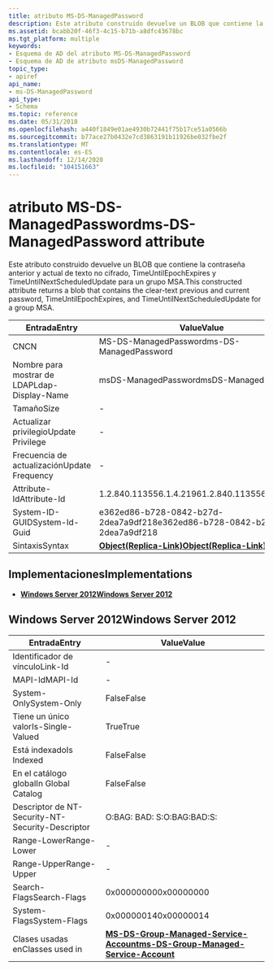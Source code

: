 ```yaml
---
title: atributo MS-DS-ManagedPassword
description: Este atributo construido devuelve un BLOB que contiene la contraseña anterior y actual de texto no cifrado, TimeUntilEpochExpires y TimeUntilNextScheduledUpdate para un grupo MSA.
ms.assetid: bcabb20f-46f3-4c15-b71b-a8dfc43678bc
ms.tgt_platform: multiple
keywords:
- Esquema de AD del atributo MS-DS-ManagedPassword
- Esquema de AD de atributo msDS-ManagedPassword
topic_type:
- apiref
api_name:
- ms-DS-ManagedPassword
api_type:
- Schema
ms.topic: reference
ms.date: 05/31/2018
ms.openlocfilehash: a440f1849e01ae4930b72441f75b17ce51a0566b
ms.sourcegitcommit: b77ace27b0432e7cd3863191b11926be032fbe2f
ms.translationtype: MT
ms.contentlocale: es-ES
ms.lasthandoff: 12/14/2020
ms.locfileid: "104151663"
---
```

# <a name="ms-ds-managedpassword-attribute"></a><span data-ttu-id="f15c3-105">atributo MS-DS-ManagedPassword</span><span class="sxs-lookup"><span data-stu-id="f15c3-105">ms-DS-ManagedPassword attribute</span></span>

<span data-ttu-id="f15c3-106">Este atributo construido devuelve un BLOB que contiene la contraseña anterior y actual de texto no cifrado, TimeUntilEpochExpires y TimeUntilNextScheduledUpdate para un grupo MSA.</span><span class="sxs-lookup"><span data-stu-id="f15c3-106">This constructed attribute returns a blob that contains the clear-text previous and current password, TimeUntilEpochExpires, and TimeUntilNextScheduledUpdate for a group MSA.</span></span>



| <span data-ttu-id="f15c3-107">Entrada</span><span class="sxs-lookup"><span data-stu-id="f15c3-107">Entry</span></span> | <span data-ttu-id="f15c3-108">Value</span><span class="sxs-lookup"><span data-stu-id="f15c3-108">Value</span></span> |
|-------------------|-------------------------------------------------------|
| <span data-ttu-id="f15c3-109">CN</span><span class="sxs-lookup"><span data-stu-id="f15c3-109">CN</span></span>                | <span data-ttu-id="f15c3-110">MS-DS-ManagedPassword</span><span class="sxs-lookup"><span data-stu-id="f15c3-110">ms-DS-ManagedPassword</span></span>                                 |
| <span data-ttu-id="f15c3-111">Nombre para mostrar de LDAP</span><span class="sxs-lookup"><span data-stu-id="f15c3-111">Ldap-Display-Name</span></span> | <span data-ttu-id="f15c3-112">msDS-ManagedPassword</span><span class="sxs-lookup"><span data-stu-id="f15c3-112">msDS-ManagedPassword</span></span>                                  |
| <span data-ttu-id="f15c3-113">Tamaño</span><span class="sxs-lookup"><span data-stu-id="f15c3-113">Size</span></span>              | \-                                                    |
| <span data-ttu-id="f15c3-114">Actualizar privilegio</span><span class="sxs-lookup"><span data-stu-id="f15c3-114">Update Privilege</span></span>  | \-                                                    |
| <span data-ttu-id="f15c3-115">Frecuencia de actualización</span><span class="sxs-lookup"><span data-stu-id="f15c3-115">Update Frequency</span></span>  | \-                                                    |
| <span data-ttu-id="f15c3-116">Attribute-Id</span><span class="sxs-lookup"><span data-stu-id="f15c3-116">Attribute-Id</span></span>      | <span data-ttu-id="f15c3-117">1.2.840.113556.1.4.2196</span><span class="sxs-lookup"><span data-stu-id="f15c3-117">1.2.840.113556.1.4.2196</span></span>                               |
| <span data-ttu-id="f15c3-118">System-ID-GUID</span><span class="sxs-lookup"><span data-stu-id="f15c3-118">System-Id-Guid</span></span>    | <span data-ttu-id="f15c3-119">e362ed86-b728-0842-b27d-2dea7a9df218</span><span class="sxs-lookup"><span data-stu-id="f15c3-119">e362ed86-b728-0842-b27d-2dea7a9df218</span></span>                  |
| <span data-ttu-id="f15c3-120">Sintaxis</span><span class="sxs-lookup"><span data-stu-id="f15c3-120">Syntax</span></span>            | [<span data-ttu-id="f15c3-121">**Object(Replica-Link)**</span><span class="sxs-lookup"><span data-stu-id="f15c3-121">**Object(Replica-Link)**</span></span>](s-object-replica-link.md) |



## <a name="implementations"></a><span data-ttu-id="f15c3-122">Implementaciones</span><span class="sxs-lookup"><span data-stu-id="f15c3-122">Implementations</span></span>

-   [<span data-ttu-id="f15c3-123">**Windows Server 2012**</span><span class="sxs-lookup"><span data-stu-id="f15c3-123">**Windows Server 2012**</span></span>](#windows-server-2012)

## <a name="windows-server-2012"></a><span data-ttu-id="f15c3-124">Windows Server 2012</span><span class="sxs-lookup"><span data-stu-id="f15c3-124">Windows Server 2012</span></span>



| <span data-ttu-id="f15c3-125">Entrada</span><span class="sxs-lookup"><span data-stu-id="f15c3-125">Entry</span></span> | <span data-ttu-id="f15c3-126">Value</span><span class="sxs-lookup"><span data-stu-id="f15c3-126">Value</span></span> |
|------------------------|---------------------------------------------------------------------------------------------|
| <span data-ttu-id="f15c3-127">Identificador de vínculo</span><span class="sxs-lookup"><span data-stu-id="f15c3-127">Link-Id</span></span>                | \-                                                                                          |
| <span data-ttu-id="f15c3-128">MAPI-Id</span><span class="sxs-lookup"><span data-stu-id="f15c3-128">MAPI-Id</span></span>                | \-                                                                                          |
| <span data-ttu-id="f15c3-129">System-Only</span><span class="sxs-lookup"><span data-stu-id="f15c3-129">System-Only</span></span>            | <span data-ttu-id="f15c3-130">False</span><span class="sxs-lookup"><span data-stu-id="f15c3-130">False</span></span>                                                                                       |
| <span data-ttu-id="f15c3-131">Tiene un único valor</span><span class="sxs-lookup"><span data-stu-id="f15c3-131">Is-Single-Valued</span></span>       | <span data-ttu-id="f15c3-132">True</span><span class="sxs-lookup"><span data-stu-id="f15c3-132">True</span></span>                                                                                        |
| <span data-ttu-id="f15c3-133">Está indexado</span><span class="sxs-lookup"><span data-stu-id="f15c3-133">Is Indexed</span></span>             | <span data-ttu-id="f15c3-134">False</span><span class="sxs-lookup"><span data-stu-id="f15c3-134">False</span></span>                                                                                       |
| <span data-ttu-id="f15c3-135">En el catálogo global</span><span class="sxs-lookup"><span data-stu-id="f15c3-135">In Global Catalog</span></span>      | <span data-ttu-id="f15c3-136">False</span><span class="sxs-lookup"><span data-stu-id="f15c3-136">False</span></span>                                                                                       |
| <span data-ttu-id="f15c3-137">Descriptor de NT-Security-</span><span class="sxs-lookup"><span data-stu-id="f15c3-137">NT-Security-Descriptor</span></span> | <span data-ttu-id="f15c3-138">O:BAG: BAD: S:</span><span class="sxs-lookup"><span data-stu-id="f15c3-138">O:BAG:BAD:S:</span></span>                                                                                |
| <span data-ttu-id="f15c3-139">Range-Lower</span><span class="sxs-lookup"><span data-stu-id="f15c3-139">Range-Lower</span></span>            | \-                                                                                          |
| <span data-ttu-id="f15c3-140">Range-Upper</span><span class="sxs-lookup"><span data-stu-id="f15c3-140">Range-Upper</span></span>            | \-                                                                                          |
| <span data-ttu-id="f15c3-141">Search-Flags</span><span class="sxs-lookup"><span data-stu-id="f15c3-141">Search-Flags</span></span>           | <span data-ttu-id="f15c3-142">0x00000000</span><span class="sxs-lookup"><span data-stu-id="f15c3-142">0x00000000</span></span>                                                                                  |
| <span data-ttu-id="f15c3-143">System-Flags</span><span class="sxs-lookup"><span data-stu-id="f15c3-143">System-Flags</span></span>           | <span data-ttu-id="f15c3-144">0x00000014</span><span class="sxs-lookup"><span data-stu-id="f15c3-144">0x00000014</span></span>                                                                                  |
| <span data-ttu-id="f15c3-145">Clases usadas en</span><span class="sxs-lookup"><span data-stu-id="f15c3-145">Classes used in</span></span>        | [<span data-ttu-id="f15c3-146">**MS-DS-Group-Managed-Service-Account**</span><span class="sxs-lookup"><span data-stu-id="f15c3-146">**ms-DS-Group-Managed-Service-Account**</span></span>](c-msds-groupmanagedserviceaccount.md)<br/> |



 

 





